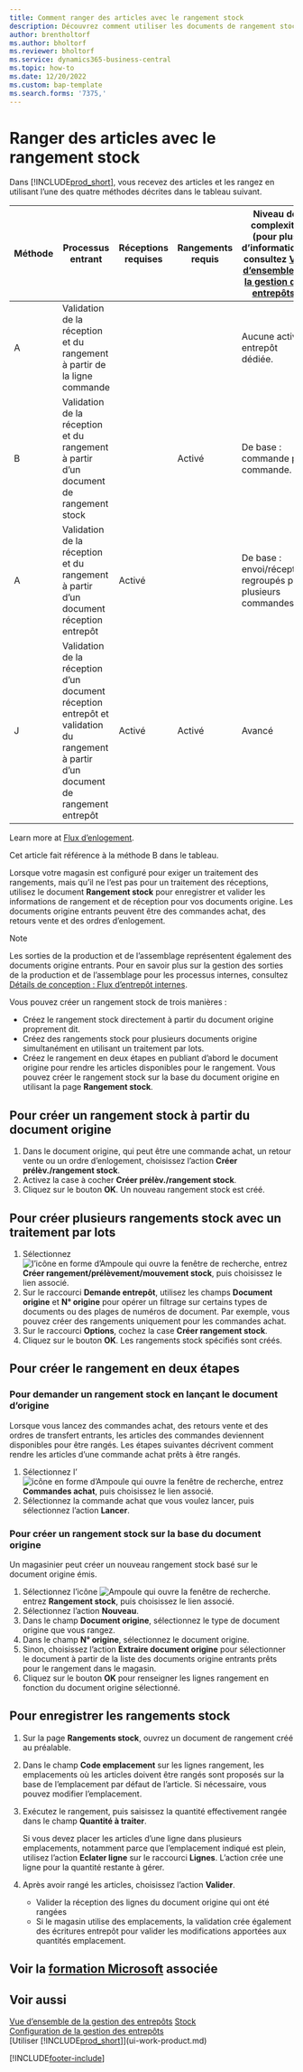 ```yaml
---
title: Comment ranger des articles avec le rangement stock
description: Découvrez comment utiliser les documents de rangement stock pour enregistrer et valider les informations de rangement et de réception.
author: brentholtorf
ms.author: bholtorf
ms.reviewer: bholtorf
ms.service: dynamics365-business-central
ms.topic: how-to
ms.date: 12/20/2022
ms.custom: bap-template
ms.search.forms: '7375,'
---
```

# <a name="put-items-away-with-inventory-put-aways"></a>Ranger des articles avec le rangement stock

Dans [!INCLUDE[prod_short](includes/prod_short.md)], vous recevez des articles et les rangez en utilisant l’une des quatre méthodes décrites dans le tableau suivant.

|Méthode|Processus entrant|Réceptions requises|Rangements requis|Niveau de complexité (pour plus d’informations, consultez [Vue d’ensemble de la gestion des entrepôts](design-details-warehouse-management.md))|  
|------------|---------------------|--------------|----------------|------------|  
|A|Validation de la réception et du rangement à partir de la ligne commande|||Aucune activité entrepôt dédiée.|  
|B|Validation de la réception et du rangement à partir d’un document de rangement stock||Activé|De base : commande par commande.|  
|A|Validation de la réception et du rangement à partir d’un document réception entrepôt|Activé||De base : envoi/réception regroupés pour plusieurs commandes.|  
|J|Validation de la réception d’un document réception entrepôt et validation du rangement à partir d’un document de rangement entrepôt|Activé|Activé|Avancé|  

Learn more at [Flux d’enlogement](design-details-inbound-warehouse-flow.md).

Cet article fait référence à la méthode B dans le tableau.

Lorsque votre magasin est configuré pour exiger un traitement des rangements, mais qu’il ne l’est pas pour un traitement des réceptions, utilisez le document **Rangement stock** pour enregistrer et valider les informations de rangement et de réception pour vos documents origine. Les documents origine entrants peuvent être des commandes achat, des retours vente et des ordres d’enlogement.

> [!NOTE]
> Les sorties de la production et de l’assemblage représentent également des documents origine entrants. Pour en savoir plus sur la gestion des sorties de la production et de l’assemblage pour les processus internes, consultez [Détails de conception : Flux d’entrepôt internes](design-details-internal-warehouse-flows.md).

Vous pouvez créer un rangement stock de trois manières :  

- Créez le rangement stock directement à partir du document origine proprement dit.  
- Créez des rangements stock pour plusieurs documents origine simultanément en utilisant un traitement par lots.  
- Créez le rangement en deux étapes en publiant d’abord le document origine pour rendre les articles disponibles pour le rangement. Vous pouvez créer le rangement stock sur la base du document origine en utilisant la page **Rangement stock**.  

## <a name="to-create-an-inventory-put-away-from-the-source-document"></a>Pour créer un rangement stock à partir du document origine

1. Dans le document origine, qui peut être une commande achat, un retour vente ou un ordre d’enlogement, choisissez l’action **Créer prélèv./rangement stock**.  
2. Activez la case à cocher **Créer prélèv./rangement stock**.
3. Cliquez sur le bouton **OK**. Un nouveau rangement stock est créé.

## <a name="to-create-multiple-inventory-put-aways-with-a-batch-job"></a>Pour créer plusieurs rangements stock avec un traitement par lots

1. Sélectionnez ![l’icône en forme d’Ampoule qui ouvre la fenêtre de recherche](media/ui-search/search_small.png "Dites-moi ce que vous voulez faire"), entrez **Créer rangement/prélèvement/mouvement stock**, puis choisissez le lien associé. 
2. Sur le raccourci **Demande entrepôt**, utilisez les champs **Document origine** et **N° origine** pour opérer un filtrage sur certains types de documents ou des plages de numéros de document. Par exemple, vous pouvez créer des rangements uniquement pour les commandes achat.
3. Sur le raccourci **Options**, cochez la case **Créer rangement stock**.
4. Cliquez sur le bouton **OK**. Les rangements stock spécifiés sont créés.

## <a name="to-create-the-put-away-in-two-steps"></a>Pour créer le rangement en deux étapes

### <a name="to-request-an-inventory-put-away-by-releasing-the-source-document"></a>Pour demander un rangement stock en lançant le document d’origine

Lorsque vous lancez des commandes achat, des retours vente et des ordres de transfert entrants, les articles des commandes deviennent disponibles pour être rangés. Les étapes suivantes décrivent comment rendre les articles d’une commande achat prêts à être rangés.  

1. Sélectionnez l’![icône en forme d’Ampoule qui ouvre la fenêtre de recherche](media/ui-search/search_small.png "Dites-moi ce que vous voulez faire"), entrez **Commandes achat**, puis choisissez le lien associé.
2. Sélectionnez la commande achat que vous voulez lancer, puis sélectionnez l’action **Lancer**.  

### <a name="to-create-an-inventory-put-away-based-on-the-source-document"></a>Pour créer un rangement stock sur la base du document origine

Un magasinier peut créer un nouveau rangement stock basé sur le document origine émis.

1. Sélectionnez l’icône ![Ampoule qui ouvre la fenêtre de recherche.](media/ui-search/search_small.png "Dites-moi ce que vous voulez faire") entrez **Rangement stock**, puis choisissez le lien associé.  
2. Sélectionnez l’action **Nouveau**.  
3. Dans le champ **Document origine**, sélectionnez le type de document origine que vous rangez.  
4. Dans le champ **N° origine**, sélectionnez le document origine.  
5. Sinon, choisissez l’action **Extraire document origine** pour sélectionner le document à partir de la liste des documents origine entrants prêts pour le rangement dans le magasin.  
6. Cliquez sur le bouton **OK** pour renseigner les lignes rangement en fonction du document origine sélectionné.  

## <a name="to-record-the-inventory-put-away"></a>Pour enregistrer les rangements stock

1. Sur la page **Rangements stock**, ouvrez un document de rangement créé au préalable.  
2. Dans le champ **Code emplacement** sur les lignes rangement, les emplacements où les articles doivent être rangés sont proposés sur la base de l’emplacement par défaut de l’article. Si nécessaire, vous pouvez modifier l’emplacement.  
3. Exécutez le rangement, puis saisissez la quantité effectivement rangée dans le champ **Quantité à traiter**.

    Si vous devez placer les articles d’une ligne dans plusieurs emplacements, notamment parce que l’emplacement indiqué est plein, utilisez l’action **Eclater ligne** sur le raccourci **Lignes**. L’action crée une ligne pour la quantité restante à gérer.  
4. Après avoir rangé les articles, choisissez l’action **Valider**.  

    * Valider la réception des lignes du document origine qui ont été rangées
    * Si le magasin utilise des emplacements, la validation crée également des écritures entrepôt pour valider les modifications apportées aux quantités emplacement.

## <a name="see-related-microsoft-training"></a>Voir la [formation Microsoft](/training/modules/receive-put-away-items/) associée

## <a name="see-also"></a>Voir aussi

[Vue d’ensemble de la gestion des entrepôts](design-details-warehouse-management.md)
[Stock](inventory-manage-inventory.md)  
[Configuration de la gestion des entrepôts](warehouse-setup-warehouse.md)  
[Utiliser [!INCLUDE[prod_short](includes/prod_short.md)]](ui-work-product.md)  


[!INCLUDE[footer-include](includes/footer-banner.md)]
